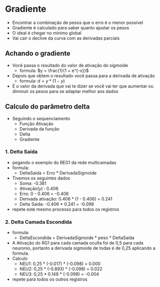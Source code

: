 # Gradiente
- Encontrar a combinação de pesos que o erro é o menor possível
- Gradiente é calculado para saber quanto ajustar os pesos
- O ideal é chegar no minimo global
- Vai cair o declive da curva com as derivadas parciais

## Achando o gradiente
- Você passa o resultado do valor de ativação do sigmoide 
  - formula: $y = \frac{1}{1 + e^{-x}}$
- Depois que obtem o resultado você passa para a derivada de ativação
  - formula: $d = y * (1 - y)$
- É o valor da derivada que vai te dizer se você vai ter que aumentar ou diminuir os pesos para se adaptar melhor aos dados

## Calculo do parâmetro delta
- Seguindo o sequenciamento
  - Função Ativação
  - Derivada da função
  - Delta
  - Gradiente

### 1. Delta Saída
- pegando o exemplo do REG1 da rede multicamadas
- formula:
  - DeltaSaida = Erro * DerivadaSigmoide
- Tivemos os seguintes dados
  - Soma: -0.381
  - Ativação(y) : 0.406
  - Erro: 0 - 0.406 = -0.406
  - Derivada ativação: 0.406 * (1 - 0.406) = 0.241
  - Delta Saida: -0.406 * 0.241 = -0.098
- repete este mesmo processo para todos os registros

### 2. Delta Camada Escondida
- formula:
  - DeltaEscondida = DerivadaSigmoide * peso * DeltaSaída
- A Ativação do RG1 para cada camada oculta foi de 0,5 para cada neuronio, portanto a derivada sigmoide de todas é de 0,25 aplicando a formula.
- Calculo
  - NEU1: 0,25 * (-0.017) * (-0.098) = 0.000
  - NEU2: 0,25 * (-0.893) * (-0.098) = 0.022
  - NEU3: 0,25 * 0.148 * (-0.098) = -0.004
- repete para todos os outros registros